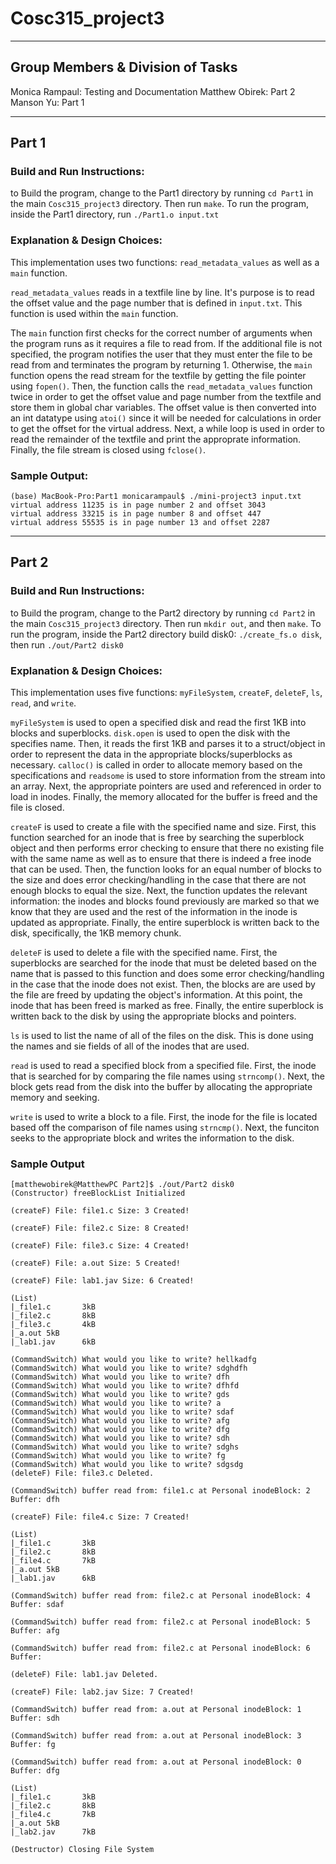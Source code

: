 # Cosc315_project3

---

## Group Members & Division of Tasks

Monica Rampaul: Testing and Documentation
Matthew Obirek: Part 2
Manson Yu: Part 1

---

## Part 1

### Build and Run Instructions:
to Build the program, change to the Part1 directory by running `cd Part1` in the main `Cosc315_project3` directory. Then run `make`. To run the program, inside the Part1 directory, run `./Part1.o input.txt`


### Explanation & Design Choices:
This implementation uses two functions: `read_metadata_values` as well as a `main` function. 

`read_metadata_values` reads in a textfile line by line. It's purpose is to read the offset value and the page number that is defined in `input.txt`. This function is used within the `main` function. 

The `main` function first checks for the correct number of arguments when the program runs as it requires a file to read from. If the additional file is not specified, the program notifies the user that they must enter the file to be read from and terminates the program by returning 1. Otherwise, the `main` function opens the read stream for the textfile by getting the file pointer using `fopen()`. Then, the function calls the `read_metadata_values` function twice in order to get the offset value and page number from the textfile and store them in global char variables. The offset value is then converted into an int datatype using `atoi()` since it will be needed for calculations in order to get the offset for the virtual address. Next, a while loop is used in order to read the remainder of the textfile and print the approprate information. Finally, the file stream is closed using `fclose()`. 

### Sample Output:
```
(base) MacBook-Pro:Part1 monicarampaul$ ./mini-project3 input.txt 
virtual address 11235 is in page number 2 and offset 3043 
virtual address 33215 is in page number 8 and offset 447 
virtual address 55535 is in page number 13 and offset 2287
```

---

## Part 2

### Build and Run Instructions:
to Build the program, change to the Part2 directory by running `cd Part2` in the main `Cosc315_project3` directory. Then run `mkdir out`, and then `make`. To run the program, inside the Part2 directory build disk0: `./create_fs.o disk`, then run `./out/Part2 disk0`

### Explanation & Design Choices:
This implementation uses five functions: `myFileSystem`, `createF`, `deleteF`, `ls`, `read`, and `write`.

`myFileSystem` is used to open a specified disk and read the first 1KB into blocks and superblocks. `disk.open` is used to open the disk with the specifies name. Then, it reads the first 1KB and parses it to a struct/object in order to represent the data in the appropriate blocks/superblocks as necessary. `calloc()` is called in order to allocate memory based on the specifications and `readsome` is used to store information from the stream into an array. Next, the appropriate pointers are used and referenced in order to load in inodes. Finally, the memory allocated for the buffer is freed and the file is closed. 

`createF` is used to create a file with the specified name and size. First, this function searched for an inode that is free by searching the superblock object and then performs error checking to ensure that there no existing file with the same name as well as to ensure that there is indeed a free  inode that can be used. Then, the function looks for an equal number of blocks to the size and does error checking/handling in the case that there are not enough blocks to equal the size. Next, the function updates the relevant information: the inodes and blocks found previously are marked so that we know that they are used and the rest of the information in the inode is updated as appropriate. Finally, the entire superblock is written back to the disk, specifically, the 1KB memory chunk. 

`deleteF` is used to delete a file with the specified name. First, the superblocks are searched for the inode that must be deleted based on the name that is passed to this function and does some error checking/handling in the case that the inode does not exist. Then, the blocks are are used by the file are freed by updating the object's information. At this point, the inode that has been freed is marked as free. Finally, the entire superblock is written back to the disk by using the appropriate blocks and pointers. 

`ls` is used to list the name of all of the files on the disk. This is done using the names and sie fields of all of the inodes that are used.

`read` is used to read a specified block from a specified file. First, the inode that is searched for by comparing the file names using `strncomp()`. Next, the block gets read from the disk into the buffer by allocating the appropriate memory and seeking. 

`write` is used to write a block to a file. First, the inode for the file is located based off the comparison of file names using `strncmp()`. Next, the funciton seeks to the appropriate block and writes the information to the disk.

### Sample Output
```
[matthewobirek@MatthewPC Part2]$ ./out/Part2 disk0
(Constructor) freeBlockList Initialized

(createF) File: file1.c Size: 3 Created!

(createF) File: file2.c Size: 8 Created!

(createF) File: file3.c Size: 4 Created!

(createF) File: a.out Size: 5 Created!

(createF) File: lab1.jav Size: 6 Created!

(List)
|_file1.c       3kB
|_file2.c       8kB
|_file3.c       4kB
|_a.out 5kB
|_lab1.jav      6kB

(CommandSwitch) What would you like to write? hellkadfg
(CommandSwitch) What would you like to write? sdghdfh
(CommandSwitch) What would you like to write? dfh
(CommandSwitch) What would you like to write? dfhfd
(CommandSwitch) What would you like to write? gds
(CommandSwitch) What would you like to write? a
(CommandSwitch) What would you like to write? sdaf
(CommandSwitch) What would you like to write? afg
(CommandSwitch) What would you like to write? dfg
(CommandSwitch) What would you like to write? sdh
(CommandSwitch) What would you like to write? sdghs
(CommandSwitch) What would you like to write? fg
(CommandSwitch) What would you like to write? sdgsdg
(deleteF) File: file3.c Deleted.
 
(CommandSwitch) buffer read from: file1.c at Personal inodeBlock: 2
Buffer: dfh

(createF) File: file4.c Size: 7 Created!

(List)
|_file1.c       3kB
|_file2.c       8kB
|_file4.c       7kB
|_a.out 5kB
|_lab1.jav      6kB

(CommandSwitch) buffer read from: file2.c at Personal inodeBlock: 4
Buffer: sdaf

(CommandSwitch) buffer read from: file2.c at Personal inodeBlock: 5
Buffer: afg

(CommandSwitch) buffer read from: file2.c at Personal inodeBlock: 6
Buffer: 

(deleteF) File: lab1.jav Deleted.

(createF) File: lab2.jav Size: 7 Created!

(CommandSwitch) buffer read from: a.out at Personal inodeBlock: 1
Buffer: sdh

(CommandSwitch) buffer read from: a.out at Personal inodeBlock: 3
Buffer: fg

(CommandSwitch) buffer read from: a.out at Personal inodeBlock: 0
Buffer: dfg

(List)
|_file1.c       3kB
|_file2.c       8kB
|_file4.c       7kB
|_a.out 5kB
|_lab2.jav      7kB

(Destructor) Closing File System
```
